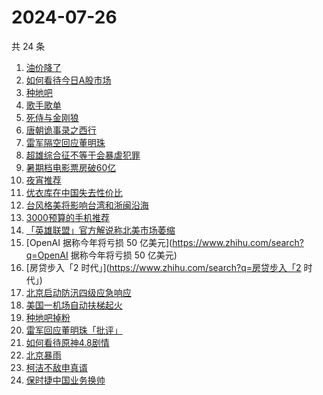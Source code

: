 # 2024-07-26

共 24 条

<!-- BEGIN ZHIHUSEARCH -->
<!-- 最后更新时间 Fri Jul 26 2024 22:17:06 GMT+0800 (China Standard Time) -->
1. [油价降了](https://www.zhihu.com/search?q=油价降了)
1. [如何看待今日A股市场](https://www.zhihu.com/search?q=如何看待今日A股市场)
1. [种地吧](https://www.zhihu.com/search?q=种地吧)
1. [歌手歌单](https://www.zhihu.com/search?q=歌手歌单)
1. [死侍与金刚狼](https://www.zhihu.com/search?q=死侍与金刚狼)
1. [唐朝诡事录之西行](https://www.zhihu.com/search?q=唐朝诡事录之西行)
1. [雷军隔空回应董明珠](https://www.zhihu.com/search?q=雷军隔空回应董明珠)
1. [超雄综合征不等于会暴虐犯罪](https://www.zhihu.com/search?q=超雄综合征不等于会暴虐犯罪)
1. [暑期档电影票房破60亿](https://www.zhihu.com/search?q=暑期档电影票房破60亿)
1. [夜宵推荐](https://www.zhihu.com/search?q=夜宵推荐)
1. [优衣库在中国失去性价比](https://www.zhihu.com/search?q=优衣库在中国失去性价比)
1. [台风格美将影响台湾和浙闽沿海](https://www.zhihu.com/search?q=台风格美将影响台湾和浙闽沿海)
1. [3000预算的手机推荐](https://www.zhihu.com/search?q=3000预算的手机推荐)
1. [「英雄联盟」官方解说称北美市场萎缩](https://www.zhihu.com/search?q=「英雄联盟」官方解说称北美市场萎缩)
1. [OpenAI 据称今年将亏损 50 亿美元](https://www.zhihu.com/search?q=OpenAI 据称今年将亏损 50 亿美元)
1. [房贷步入「2 时代」](https://www.zhihu.com/search?q=房贷步入「2 时代」)
1. [北京启动防汛四级应急响应](https://www.zhihu.com/search?q=北京启动防汛四级应急响应)
1. [美国一机场自动扶梯起火](https://www.zhihu.com/search?q=美国一机场自动扶梯起火)
1. [种地吧掉粉](https://www.zhihu.com/search?q=种地吧掉粉)
1. [雷军回应董明珠「批评」](https://www.zhihu.com/search?q=雷军回应董明珠「批评」)
1. [如何看待原神4.8剧情](https://www.zhihu.com/search?q=如何看待原神4.8剧情)
1. [北京暴雨](https://www.zhihu.com/search?q=北京暴雨)
1. [柯洁不敌申真谞](https://www.zhihu.com/search?q=柯洁不敌申真谞)
1. [保时捷中国业务换帅](https://www.zhihu.com/search?q=保时捷中国业务换帅)
<!-- END ZHIHUSEARCH -->
